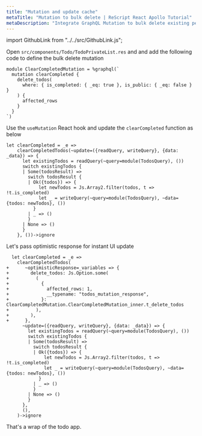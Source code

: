 ```yaml
---
title: "Mutation and update cache"
metaTitle: "Mutation to bulk delete | ReScript React Apollo Tutorial"
metaDescription: "Integrate GraphQL Mutation to bulk delete existing personal todos. Update local cache after mutation using readQuery and writeQuery."
---
```


import GithubLink from "../../src/GithubLink.js";

Open `src/components/Todo/TodoPrivateList.res` and and add the following code to define the bulk delete mutation

<GithubLink link="https://github.com/hasura/learn-graphql/blob/master/tutorials/frontend/rescript-react-apollo/app-final/src/components/Todo/TodoPrivateList.res" text="src/components/Todo/TodoPrivateList.res" />

```reason
module ClearCompletedMutation = %graphql(`
  mutation clearCompleted {
    delete_todos(
      where: { is_completed: { _eq: true }, is_public: { _eq: false } }
    ) {
      affected_rows
    }
  }
`)

```

Use the `useMutation` React hook and update the `clearCompleted` function as below

```reason
let clearCompleted = _e =>
    clearCompletedTodos(~update=({readQuery, writeQuery}, {data: _data}) => {
      let existingTodos = readQuery(~query=module(TodosQuery), ())
      switch existingTodos {
      | Some(todosResult) =>
        switch todosResult {
        | Ok({todos}) => {
            let newTodos = Js.Array2.filter(todos, t => !t.is_completed)
            let _ = writeQuery(~query=module(TodosQuery), ~data={todos: newTodos}, ())
          }
        | _ => ()
        }
      | None => ()
      }
    }, ())->ignore
```

Let's pass optimistic response for instant UI update

```reason
  let clearCompleted = _e =>
    clearCompletedTodos(
+      ~optimisticResponse=_variables => {
+        delete_todos: Js.Option.some(
+          (
+            {
+              affected_rows: 1,
+              __typename: "todos_mutation_response",
+            }: ClearCompletedMutation.ClearCompletedMutation_inner.t_delete_todos
+          ),
+        ),
+      },
      ~update=({readQuery, writeQuery}, {data: _data}) => {
        let existingTodos = readQuery(~query=module(TodosQuery), ())
        switch existingTodos {
        | Some(todosResult) =>
          switch todosResult {
          | Ok({todos}) => {
              let newTodos = Js.Array2.filter(todos, t => !t.is_completed)
              let _ = writeQuery(~query=module(TodosQuery), ~data={todos: newTodos}, ())
            }
          | _ => ()
          }
        | None => ()
        }
      },
      (),
    )->ignore
```

That's a wrap of the todo app.
